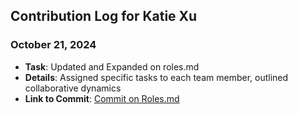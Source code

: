## Contribution Log for Katie Xu

### October 21, 2024
- **Task**: Updated and Expanded on roles.md
- **Details**: Assigned specific tasks to each team member, outlined collaborative dynamics
- **Link to Commit**: [Commit on Roles.md](https://github.com/sophiatangg/CS326Team26/commit/50283695bf3d3a74b4379b08d4e2c08cc684a85d)
